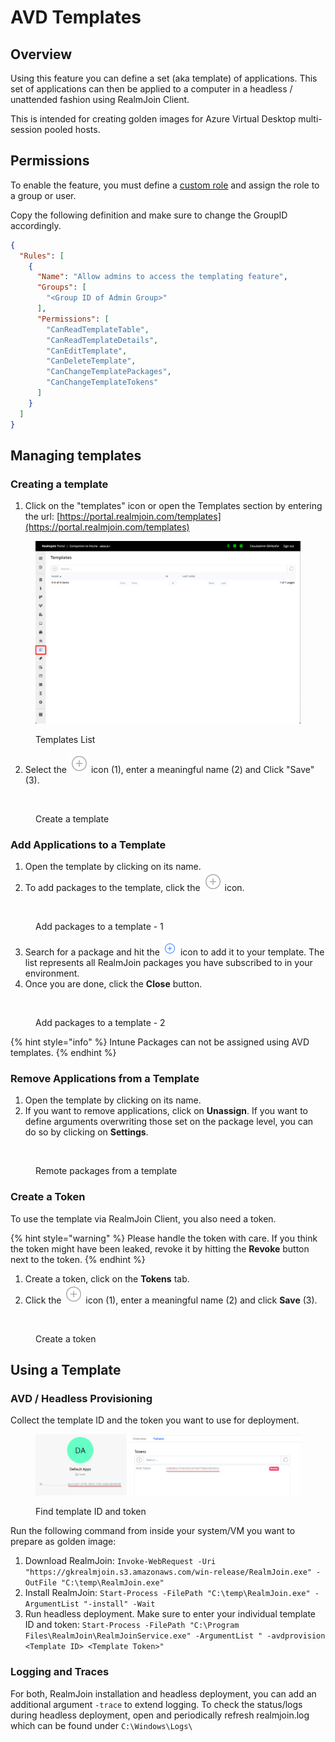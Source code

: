 # AVD Templates

## Overview

Using this feature you can define a set (aka template) of applications. This set of applications can then be applied to a computer in a headless / unattended fashion using RealmJoin Client.

This is intended for creating golden images for Azure Virtual Desktop multi-session pooled hosts.

## Permissions

To enable the feature, you must define a [custom role](../realmjoin-settings/custom-roles/) and assign the role to a group or user.

Copy the following definition and make sure to change the GroupID accordingly.

```json
{
  "Rules": [
    {
      "Name": "Allow admins to access the templating feature",
      "Groups": [
        "<Group ID of Admin Group>"
      ],
      "Permissions": [
        "CanReadTemplateTable",
        "CanReadTemplateDetails",
        "CanEditTemplate",
        "CanDeleteTemplate",
        "CanChangeTemplatePackages",
        "CanChangeTemplateTokens"
      ]
    }
  ]
}
```

## Managing templates

### Creating a template

1. Click on the "templates" icon or open the Templates section by entering the url: [https://portal.realmjoin.com/templates](https://portal.realmjoin.com/templates)

<figure><img src="../../.gitbook/assets/image (148).png" alt=""><figcaption><p>Templates List</p></figcaption></figure>

2. Select the <img src="../../.gitbook/assets/image (140).png" alt="" data-size="line"> icon (1), enter a meaningful name (2) and Click "Save" (3).&#x20;

<figure><img src="../../.gitbook/assets/image-1.png" alt=""><figcaption><p>Create a template</p></figcaption></figure>

### Add Applications to a Template

1. Open the template by clicking on its name.
2. To add packages to the template, click the <img src="../../.gitbook/assets/image (138).png" alt="" data-size="line"> icon.&#x20;

<figure><img src="../../.gitbook/assets/image-2.png" alt=""><figcaption><p>Add packages to a template - 1</p></figcaption></figure>

3. Search for a package and hit the ![](<../../.gitbook/assets/image (179).png>) icon to add it to your template. The list represents all RealmJoin packages you have subscribed to in your environment.
4. Once you are done, click the **Close** button.

<figure><img src="../../.gitbook/assets/image-3.png" alt=""><figcaption><p>Add packages to a template - 2</p></figcaption></figure>

{% hint style="info" %}
Intune Packages can not be assigned using AVD templates.
{% endhint %}

### Remove Applications from a Template

1. Open the template by clicking on its name.
2. If you want to remove applications, click on **Unassign**. If you want to define arguments overwriting those set on the package level, you can do so by clicking on **Settings**.&#x20;

<figure><img src="../../.gitbook/assets/image-4.png" alt=""><figcaption><p>Remote packages from a template</p></figcaption></figure>

### Create a Token

To use the template via RealmJoin Client, you also need a token.&#x20;

{% hint style="warning" %}
Please handle the token with care. If you think the token might have been leaked, revoke it by hitting the **Revoke** button next to the token.&#x20;
{% endhint %}

1. Create a token, click on the **Tokens** tab.
2. Click the <img src="../../.gitbook/assets/image (140).png" alt="" data-size="line"> icon (1), enter a meaningful name (2) and click **Save** (3).&#x20;

<figure><img src="../../.gitbook/assets/image-6.png" alt=""><figcaption><p>Create a token</p></figcaption></figure>

## Using a Template&#x20;

### AVD / Headless Provisioning

Collect the template ID and the token you want to use for deployment.

<figure><img src="../../.gitbook/assets/image (169).png" alt=""><figcaption><p>Find template ID and token</p></figcaption></figure>

Run the following command from inside your system/VM you want to prepare as golden image:

1. Download RealmJoin: `Invoke-WebRequest -Uri "https://gkrealmjoin.s3.amazonaws.com/win-release/RealmJoin.exe" -OutFile "C:\temp\RealmJoin.exe"`
2. Install RealmJoin: `Start-Process -FilePath "C:\temp\RealmJoin.exe" -ArgumentList "-install" -Wait`
3. Run headless deployment. Make sure to enter your individual template ID and token: `Start-Process -FilePath "C:\Program Files\RealmJoin\RealmJoinService.exe" -ArgumentList " -avdprovision <Template ID> <Template Token>"`

### Logging and Traces

For both, RealmJoin installation and headless deployment, you can add an additional argument `-trace` to extend logging. To check the status/logs during headless deployment, open and periodically refresh realmjoin.log which can be found under `C:\Windows\Logs\`
